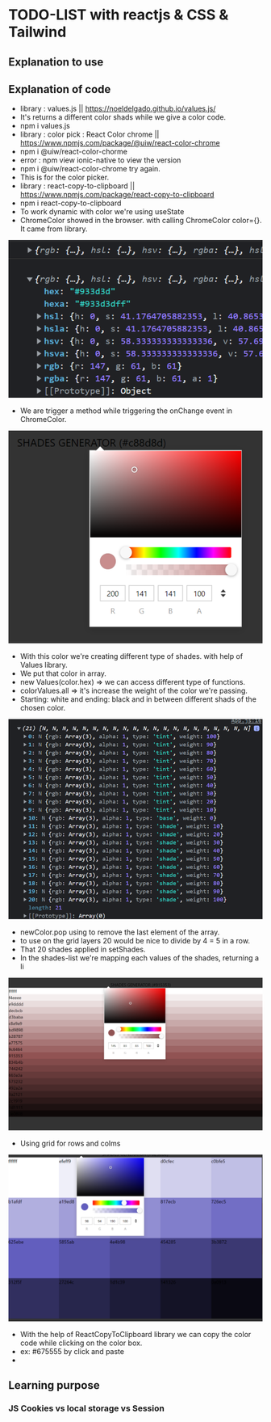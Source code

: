 # TODO-LIST with reactjs & CSS & Tailwind

## Explanation to use



## Explanation of code

- library : values.js || https://noeldelgado.github.io/values.js/
- It's returns a different color shads while we give a color code.
- npm i values.js
- library : color pick : React Color chrome || https://www.npmjs.com/package/@uiw/react-color-chrome
- npm i @uiw/react-color-chorme
- error : npm view ionic-native to view the version
- npm i @uiw/react-color-chrome try again.
- This is for the color picker.
- library : react-copy-to-clipboard || https://www.npmjs.com/package/react-copy-to-clipboard
- npm i react-copy-to-clipboard
- To work dynamic with color we're using useState
- ChromeColor showed in the browser. with calling ChromeColor color={}. It came from library.

![Probs classcomp](public/asset/color-chrome.png)

- We are trigger a method while triggering the onChange event in ChromeColor.

![Probs classcomp](public/asset/setcolor.png)

- With this color we're creating different type of shades. with help of Values library.
- We put that color in array.
- new Values(color.hex) => we can access different type of functions.
- colorValues.all => it's increase the weight of the color we're passing. 
- Starting: white and ending: black and in between different shads of the chosen color.

![Probs classcomp](public/asset/colors21.PNG)

- newColor.pop using to remove the last element of the array.
- to use on the grid layers 20 would be nice to divide by 4 = 5 in a row.
- That 20 shades applied in setShades.
- In the shades-list we're mapping each values of the shades, returning a li

![Probs classcomp](public/asset/array20_li.png)

- Using grid for rows and colms

![Probs classcomp](public/asset/gridcolor.PNG)

- With the help of ReactCopyToClipboard library we can copy the color code while clicking on the color box.
- ex: #675555 by click and paste
- 


 

## Learning purpose

### JS Cookies vs local storage vs Session







